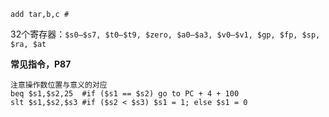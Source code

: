```assembly
add tar,b,c	#

```

32个寄存器：`$s0–$s7, $t0–$t9, $zero, $a0–$a3, $v0–$v1, $gp, $fp, $sp, $ra, $at`

**常见指令，P87**

```assembly
注意操作数位置与意义的对应
beq $s1,$s2,25	#if ($s1 == $s2) go to PC + 4 + 100
slt $s1,$s2,$s3	#if ($s2 < $s3) $s1 = 1; else $s1 = 0
```

